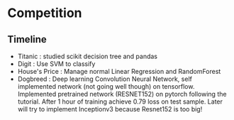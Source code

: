 # Competition

## Timeline
- Titanic : studied scikit decision tree and pandas
- Digit : Use SVM to classify
- House's Price : Manage normal Linear Regression and RandomForest
- Dogbreed : Deep learning Convolution Neural Network, self implemented network (not going well though) on tensorflow. Implemented pretrained network (RESNET152) on pytorch following the tutorial. After 1 hour of training achieve 0.79 loss on test sample. Later will try to implement Inceptionv3 because Resnet152 is too big!
